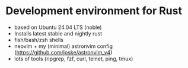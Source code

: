 # Development environment for Rust

- based on Ubuntu 24.04 LTS (noble)
- Installs latest stable and nightly rust
- fish/bash/zsh shells
- neovim + my (minimal) astronvim config (https://github.com/joske/astronvim_v4)
- lots of tools (ripgrep, fzf, curl, telnet, ping, tmux)
